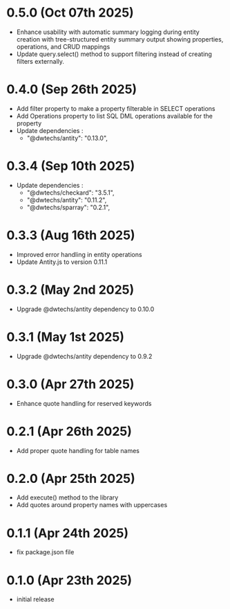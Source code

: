 # 0.5.0 (Oct 07th 2025)
  
- Enhance usability with automatic summary logging during entity creation with tree-structured entity summary output showing properties, operations, and CRUD mappings
- Update query.select() method to support filtering instead of creating filters externally.

# 0.4.0 (Sep 26th 2025)
  
- Add filter property to make a property filterable in SELECT operations
- Add Operations property to list SQL DML operations available for the property 
- Update dependencies : 
  - "@dwtechs/antity": "0.13.0",

# 0.3.4 (Sep 10th 2025)
  
- Update dependencies : 
  - "@dwtechs/checkard": "3.5.1",
  - "@dwtechs/antity": "0.11.2",
  - "@dwtechs/sparray": "0.2.1",


# 0.3.3 (Aug 16th 2025)

- Improved error handling in entity operations
- Update Antity.js to version 0.11.1


# 0.3.2 (May 2nd 2025)

- Upgrade @dwtechs/antity dependency to 0.10.0


# 0.3.1 (May 1st 2025)

- Upgrade @dwtechs/antity dependency to 0.9.2


# 0.3.0 (Apr 27th 2025)

- Enhance quote handling for reserved keywords


# 0.2.1 (Apr 26th 2025)

- Add proper quote handling for table names


# 0.2.0 (Apr 25th 2025)

- Add execute() method to the library
- Add quotes around property names with uppercases


# 0.1.1 (Apr 24th 2025)

- fix package.json file


# 0.1.0 (Apr 23th 2025)

- initial release
